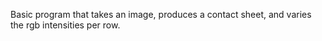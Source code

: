 Basic program that takes an image, produces a contact sheet, and varies the rgb intensities per row.